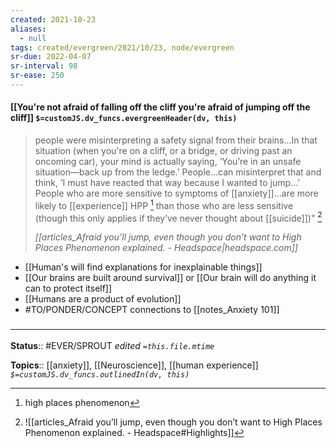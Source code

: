 ```yaml
---
created: 2021-10-23
aliases:
  - null
tags: created/evergreen/2021/10/23, node/evergreen
sr-due: 2022-04-07
sr-interval: 98
sr-ease: 250
---
```


#### [[You're not afraid of falling off the cliff you're afraid of jumping off the cliff]] `$=customJS.dv_funcs.evergreenHeader(dv, this)`

> people were misinterpreting a safety signal from their brains...In that situation (when you're on a cliff, or a bridge, or driving past an oncoming car), your mind is actually saying, ‘You’re in an unsafe situation—back up from the ledge.’ People...can misinterpret that and think, ‘I must have reacted that way because I wanted to jump...’ People who are more sensitive to symptoms of [[anxiety]]...are more likely to [[experience]] HPP [^1] than those who are less sensitive (though this only applies if they’ve never thought about [[suicide]])" [^2]
> 
> <cite>[[articles_Afraid you’ll jump, even though you don’t want to High Places Phenomenon explained. - Headspace|headspace.com]]</cite>
- [[Human's will find explanations for inexplainable things]]
- [[Our brains are built around survival]] or [[Our brain will do anything it can to protect itself]]
- [[Humans are a product of evolution]]
- #TO/PONDER/CONCEPT connections to [[notes_Anxiety 101]]
### <hr class="footnote"/>

**Status**:: #EVER/SPROUT
*edited `=this.file.mtime`*

**Topics**:: [[anxiety]], [[Neuroscience]], [[human experience]]
*`$=customJS.dv_funcs.outlinedIn(dv, this)`*

[^1]: high places phenomenon 
[^2]: ![[articles_Afraid you’ll jump, even though you don’t want to High Places Phenomenon explained. - Headspace#Highlights]]
